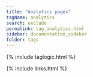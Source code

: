 ```yaml
---
title: "Analytics pages"
tagName: analytics
search: exclude
permalink: tag_analytics.html
sidebar: documentation_sidebar
folder: tags
---
```

{% include taglogic.html %}

{% include links.html %}
